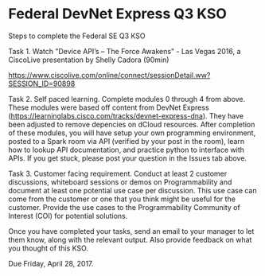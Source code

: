# Federal DevNet Express Q3 KSO

Steps to complete the Federal SE Q3 KSO

Task 1.  Watch "Device API’s – The Force Awakens" - Las Vegas 2016, a CiscoLive presentation by Shelly Cadora (90min)

https://www.ciscolive.com/online/connect/sessionDetail.ww?SESSION_ID=90898

Task 2.  Self paced learning.  Complete modules 0 through 4 from above.  These modules were based off content from DevNet Express (https://learninglabs.cisco.com/tracks/devnet-express-dna).  They have been adjusted to remove depencies on dCloud resources.  After completion of these modules, you will have setup your own programming environment, posted to a Spark room via API (verified by your post in the room), learn how to lookup API documentation, and practice python to interface with APIs.  If you get stuck, please post your question in the Issues tab above.  

Task 3.  Customer facing requirement.  Conduct at least 2 customer discussions, whiteboard sessions or demos on Programmability and document at least one potential use case per discussion.  This use case can come from the customer or one that you think might be useful for the customer.  Provide the use cases to the Programmability Community of Interest (COI) for potential solutions.

Once you have completed your tasks, send an email to your manager to let them know, along with the relevant output.  Also provide feedback on what you thought of this KSO.

Due Friday, April 28, 2017.
